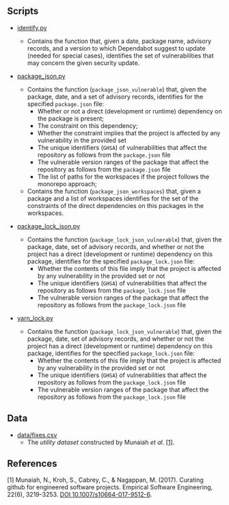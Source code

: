 ## Scripts

* [identify.py](identify.py)
  * Contains the function that, given a date, package name, advisory records, and a version to which Dependabot suggest to update (needed for special cases), identifies the set of vulnerabilities that may concern the given security update.
  
* [package_json.py](package_json.py)
  * Contains the function (```package_json_vulnerable```) that, given the package, date, and a set of advisory records, identifies for the specified ```package.json``` file:
    * Whether or not a direct (development or runtime) dependency on the package is present;
    * The constraint on this dependency;
    * Whether the constraint implies that the project is affected by any vulnerability in the provided set
    * The unique identifiers (```GHSA```) of vulnerabilities that affect the repository as follows from the ```package.json``` file
    * The vulnerable version ranges of the package that affect the repository as follows from the ```package.json``` file
    * The list of paths for the workspaces if the project follows the monorepo approach;
  * Contains the function (```package_json_workspaces```) that, given a package and a list of workspaces identifies for the set of the constraints of the direct dependencies on this packages in the workspaces.

* [package_lock_json.py](package_lock_json.py)
  * Contains the function (```package_lock_json_vulnerable```) that, given the package, date, set of advisory records, and whether or not the project has a direct (development or runtime) dependency on this package, identifies for the specified ```package_lock.json``` file:
    * Whether the contents of this file imply that the project is affected by any vulnerability in the provided set or not
    * The unique identifiers (```GHSA```) of vulnerabilities that affect the repository as follows from the ```package_lock.json``` file
    * The vulnerable version ranges of the package that affect the repository as follows from the ```package_lock.json``` file
   
* [yarn_lock.py](yarn_lock.py)
  * Contains the function (```package_lock_json_vulnerable```) that, given the package, date, set of advisory records, and whether or not the project has a direct (development or runtime) dependency on this package, identifies for the specified ```package_lock.json``` file:
    * Whether the contents of this file imply that the project is affected by any vulnerability in the provided set or not
    * The unique identifiers (```GHSA```) of vulnerabilities that affect the repository as follows from the ```package_lock.json``` file
    * The vulnerable version ranges of the package that affect the repository as follows from the ```package_lock.json``` file
  
## Data

* [data/fixes.csv](data/fixes.csv)
  * The *utility dataset* constructed by Munaiah *et al.* [[1]](#1).

## References
<a id="1">[1]</a>
Munaiah, N., Kroh, S., Cabrey, C., & Nagappan, M. (2017). Curating github for engineered software projects. Empirical Software Engineering, 22(6), 3219-3253. [DOI 10.1007/s10664-017-9512-6](https://doi.org/10.1007/s10664-017-9512-6).